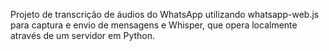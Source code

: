 Projeto de transcrição de áudios do WhatsApp utilizando whatsapp-web.js para captura e envio de mensagens e Whisper, que opera localmente através de um servidor em Python.
